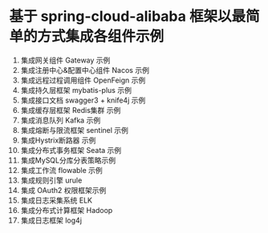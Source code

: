 # 基于 spring-cloud-alibaba 框架以最简单的方式集成各组件示例

1. 集成网关组件 Gateway 示例
2. 集成注册中心&配置中心组件 Nacos 示例
3. 集成远程过程调用组件 OpenFeign 示例
4. 集成持久层框架 mybatis-plus 示例
5. 集成接口文档 swagger3 + knife4j 示例
6. 集成缓存层框架 Redis集群 示例
7. 集成消息队列 Kafka 示例
8. 集成熔断与限流框架 sentinel 示例
9. 集成Hystrix断路器 示例
10. 集成分布式事务框架 Seata 示例
11. 集成MySQL分库分表策略示例
12. 集成工作流 flowable 示例
13. 集成规则引擎 urule
14. 集成 OAuth2 权限框架示例
15. 集成日志采集系统 ELK
16. 集成分布式计算框架 Hadoop
17. 集成日志框架 log4j